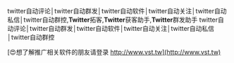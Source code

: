 twitter自动评论│twitter自动群发│twitter自动软件│twitter自动关注│twitter自动私信│twitter自动群控,**Twitter**拓客,**Twitter**获客助手,**Twitter**群发助手
twitter自动评论│twitter自动群发│twitter自动软件│twitter自动关注│twitter自动私信│twitter自动群控

[😍想了解推广相关软件的朋友请登录 http://www.vst.tw](http://www.vst.tw)



